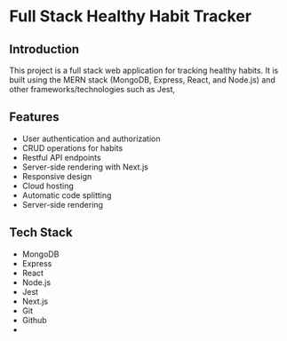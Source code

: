 # Full Stack Healthy Habit Tracker

## Introduction

This project is a full stack web application for tracking healthy habits. It is built using the MERN stack (MongoDB, Express, React, and Node.js) and other frameworks/technologies such as Jest,

## Features

- User authentication and authorization
- CRUD operations for habits
- Restful API endpoints
- Server-side rendering with Next.js
- Responsive design
- Cloud hosting
- Automatic code splitting
- Server-side rendering

## Tech Stack
- MongoDB
- Express
- React
- Node.js
- Jest
- Next.js
- Git
- Github
- 
